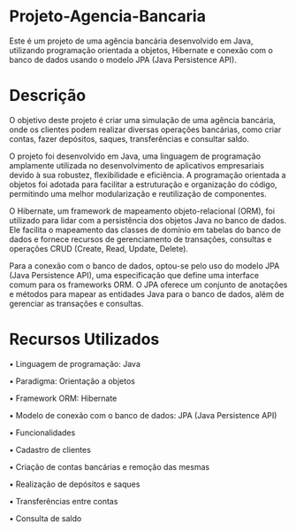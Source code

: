 # Projeto-Agencia-Bancaria

Este é um projeto de uma agência bancária desenvolvido em Java, utilizando programação orientada a objetos, Hibernate e conexão com o banco de dados usando o modelo JPA (Java Persistence API).

# Descrição
O objetivo deste projeto é criar uma simulação de uma agência bancária, onde os clientes podem realizar diversas operações bancárias, como criar contas, fazer depósitos, saques, transferências e consultar saldo.

O projeto foi desenvolvido em Java, uma linguagem de programação amplamente utilizada no desenvolvimento de aplicativos empresariais devido à sua robustez, flexibilidade e eficiência. A programação orientada a objetos foi adotada para facilitar a estruturação e organização do código, permitindo uma melhor modularização e reutilização de componentes.

O Hibernate, um framework de mapeamento objeto-relacional (ORM), foi utilizado para lidar com a persistência dos objetos Java no banco de dados. Ele facilita o mapeamento das classes de domínio em tabelas do banco de dados e fornece recursos de gerenciamento de transações, consultas e operações CRUD (Create, Read, Update, Delete).

Para a conexão com o banco de dados, optou-se pelo uso do modelo JPA (Java Persistence API), uma especificação que define uma interface comum para os frameworks ORM. O JPA oferece um conjunto de anotações e métodos para mapear as entidades Java para o banco de dados, além de gerenciar as transações e consultas.

# Recursos Utilizados
• Linguagem de programação: Java

• Paradigma: Orientação a objetos

• Framework ORM: Hibernate

• Modelo de conexão com o banco de dados: JPA (Java Persistence API)

• Funcionalidades

• Cadastro de clientes

• Criação de contas bancárias e remoção das mesmas

• Realização de depósitos e saques

• Transferências entre contas

• Consulta de saldo
